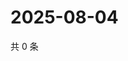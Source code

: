 # 2025-08-04

共 0 条

<!-- BEGIN ZHIHUQUESTIONS -->
<!-- 最后更新时间 Mon Aug 04 2025 06:11:49 GMT+0800 (China Standard Time) -->

<!-- END ZHIHUQUESTIONS -->
